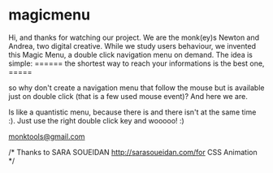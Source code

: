 magicmenu
=========

Hi, and thanks for watching our project. We are the monk(ey)s Newton and Andrea, two digital creative.
While we study users behaviour, we invented this Magic Menu, a double click navigation menu on demand.
The idea is simple:
======  the shortest way to reach your informations is the best one, =====

so why don't create a navigation menu that follow the mouse but is available just on double click 
(that is a few used mouse event)?
And here we are.

Is like a quantistic menu, because there is and there isn't at the same time :). 
Just use the right double click key and wooooo! :)

monktools@gmail.com

/* Thanks to SARA SOUEIDAN http://sarasoueidan.com/for CSS Animation */
